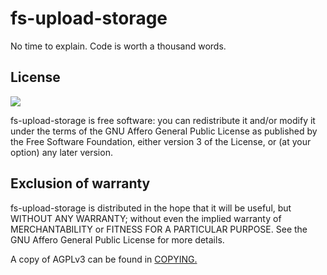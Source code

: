 # fs-upload-storage

No time to explain. Code is worth a thousand words.

## License

![](https://www.gnu.org/graphics/agplv3-155x51.png)

fs-upload-storage is free software: you can redistribute it and/or modify it under the terms of the GNU Affero General Public License as published by the Free Software Foundation, either version 3 of the License, or (at your option) any later version.

## Exclusion of warranty

fs-upload-storage is distributed in the hope that it will be useful, but WITHOUT ANY WARRANTY; without even the implied warranty of MERCHANTABILITY or FITNESS FOR A PARTICULAR PURPOSE. See the GNU Affero General Public License for more details.

A copy of AGPLv3 can be found in [COPYING.](COPYING)
